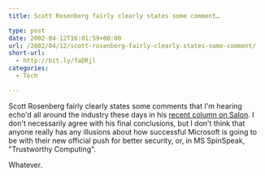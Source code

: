 ```yaml
---
title: Scott Rosenberg fairly clearly states some comment…

type: post
date: 2002-04-12T16:01:59+00:00
url: /2002/04/12/scott-rosenberg-fairly-clearly-states-some-comment/
short-url:
  - http://bit.ly/faDRjl
categories:
  - Tech

---
```

Scott Rosenberg fairly clearly states some comments that I'm hearing echo'd all around the industry these days in his [recent column on Salon](http://www.salon.com/tech/col/rose/2002/04/12/microsoft_man_months/index.html). I don't necessarily agree with his final conclusions, but I don't think that anyone really has any illusions about how successful Microsoft is going to be with their new official push for better security, or, in MS SpinSpeak, "Trustworthy Computing".

Whatever.